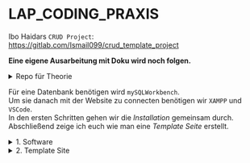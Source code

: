 # LAP_CODING_PRAXIS
Ibo Haidars ``CRUD Project``: https://gitlab.com/Ismail099/crud_template_project

**Eine eigene Ausarbeitung mit Doku wird noch folgen.**

<details>
  <summary>Repo für Theorie</summary>
  https://github.com/LeonDiendorfer/LAP_Coding_Theorie
</details>

Für eine Datenbank benötigen wird ``mySQLWorkbench``.  
Um sie danach mit der Website zu connecten benötigen wir ``XAMPP`` und ``VSCode``.  
In den ersten Schritten gehen wir die *Installation* gemeinsam durch.   
Abschließend zeige ich euch wie man eine *Template Seite* erstellt.  

<details>
<summary> 1. Software</summary>
1. XAMPP installieren

  
2. Apache und MySQL starten  

3. localhost/phpmyadmin in Browser eingeben

4. DB anlegen
   
![grafik](https://github.com/LeonDiendorfer/LAP_CODING_PRAXIS/assets/77973255/2e33a0ca-715c-4249-9301-44a6a6c7a22e)


</details>


<details>
<summary> 2. Template Site</summary>

</details>
